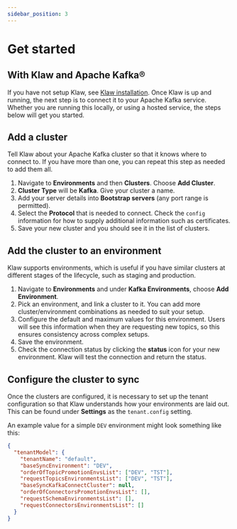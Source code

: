 ```yaml
---
sidebar_position: 3
---
```


# Get started

## With Klaw and Apache Kafka®

If you have not setup Klaw, see [Klaw installation](../HowTo/installation).
Once Klaw is up and running, the next step is to connect it to your
Apache Kafka service. Whether you are running this locally, or using a
hosted service, the steps below will get you started.

## Add a cluster

Tell Klaw about your Apache Kafka cluster so that it knows where to
connect to. If you have more than one, you can repeat this step as
needed to add them all.

1. Navigate to **Environments** and then **Clusters**. Choose **Add
   Cluster**.
2. **Cluster Type** will be **Kafka**. Give your cluster a name.
3. Add your server details into **Bootstrap servers** (any port range
   is permitted).
4. Select the **Protocol** that is needed to connect. Check the
   `config` information for how to supply
   additional information such as certificates.
5. Save your new cluster and you should see it in the list of clusters.

## Add the cluster to an environment

Klaw supports environments, which is useful if you have similar
clusters at different stages of the lifecycle, such as staging and
production.

1. Navigate to **Environments** and under **Kafka Environments**,
   choose **Add Environment**.
2. Pick an environment, and link a cluster to it. You can add more
   cluster/environment combinations as needed to suit your setup.
3. Configure the default and maximum values for this environment. Users
   will see this information when they are requesting new topics, so
   this ensures consistency across complex setups.
4. Save the environment.
5. Check the connection status by clicking the **status** icon for your
   new environment. Klaw will test the connection and return the
   status.

## Configure the cluster to sync

Once the clusters are configured, it is necessary to set up the tenant
configuration so that Klaw understands how your environments are laid
out. This can be found under **Settings** as the `tenant.config`
setting.

An example value for a simple `DEV` environment might look something
like this:

```json
{
  "tenantModel": {
    "tenantName": "default",
    "baseSyncEnvironment": "DEV",
    "orderOfTopicPromotionEnvsList": ["DEV", "TST"],
    "requestTopicsEnvironmentsList": ["DEV", "TST"],
    "baseSyncKafkaConnectCluster": null,
    "orderOfConnectorsPromotionEnvsList": [],
    "requestSchemaEnvironmentsList": [],
    "requestConnectorsEnvironmentsList": []
  }
}
```
